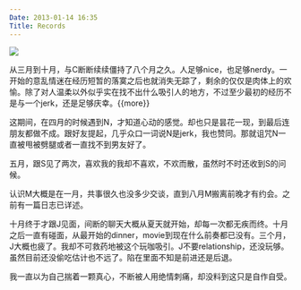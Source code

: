 ```yaml
---
Date: 2013-01-14 16:35
Title: Records
---
```


![](https://dl.dropbox.com/u/914090/images/2013-01-14-records.jpg)

从三月到十月，与C断断续续僵持了八个月之久。人足够nice，也足够nerdy。一开始的意乱情迷在经历短暂的落寞之后也就消失无踪了，剩余的仅仅是肉体上的欢愉。除了对人温柔以外似乎实在找不出什么吸引人的地方，不过至少最初的经历不是与一个jerk，还是足够庆幸。{{more}}

这期间，在四月的时候遇到N，才知道心动的感觉。却也只是昙花一现，到最后连朋友都做不成。跟好友提起，几乎众口一词说N是jerk，我也赞同。那就诅咒N一直被甩被劈腿或者一直找不到男友好了。

五月，跟S见了两次，喜欢我的我却不喜欢，不欢而散，虽然时不时还收到S的问候。

认识M大概是在一月，共事很久也没多少交谈，直到八月M搬离前晚才有约会。之前有一篇日志已详述。

十月终于才跟J见面，间断的聊天大概从夏天就开始，却每一次都无疾而终。十月之后一直有碰面，从最开始的dinner，movie到现在什么前奏都已没有。三个月，J大概也疲了。我却不可救药地被这个玩咖吸引。J不要relationship，还没玩够。虽然目前还没偷吃估计也不远了。陷在里面不知是前进还是后退。

我一直以为自己揣着一颗真心，不断被人用绝情刺痛，却没料到这只是自作自受。




